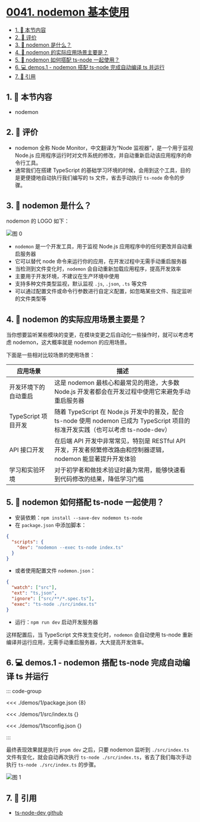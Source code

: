 # [0041. nodemon 基本使用](https://github.com/tnotesjs/TNotes.typescript/tree/main/notes/0041.%20nodemon%20%E5%9F%BA%E6%9C%AC%E4%BD%BF%E7%94%A8)

<!-- region:toc -->

- [1. 🎯 本节内容](#1--本节内容)
- [2. 🫧 评价](#2--评价)
- [3. 🤔 nodemon 是什么？](#3--nodemon-是什么)
- [4. 🤔 nodemon 的实际应用场景主要是？](#4--nodemon-的实际应用场景主要是)
- [5. 🤔 nodemon 如何搭配 ts-node 一起使用？](#5--nodemon-如何搭配-ts-node-一起使用)
- [6. 💻 demos.1 - nodemon 搭配 ts-node 完成自动编译 ts 并运行](#6--demos1---nodemon-搭配-ts-node-完成自动编译-ts-并运行)
- [7. 🔗 引用](#7--引用)

<!-- endregion:toc -->

## 1. 🎯 本节内容

- nodemon

## 2. 🫧 评价

- nodemon 全称 Node Monitor，中文翻译为“Node 监视器”，是一个用于监视 Node.js 应用程序运行时对文件系统的修改，并自动重新启动该应用程序的命令行工具。
- 通常我们在搭建 TypeScript 的基础学习环境的时候，会用到这个工具，目的是更便捷地自动执行我们编写的 ts 文件，省去手动执行 `ts-node` 命令的步骤。

## 3. 🤔 nodemon 是什么？

nodemon 的 LOGO 如下：

![图 0](https://cdn.jsdelivr.net/gh/tnotesjs/imgs@main/2025-10-18-19-31-17.png)

- `nodemon` 是一个开发工具，用于监视 Node.js 应用程序中的任何更改并自动重启服务器
- 它可以替代 node 命令来运行你的应用，在开发过程中无需手动重启服务器
- 当检测到文件变化时，`nodemon` 会自动重新加载应用程序，提高开发效率
- 主要用于开发环境，不建议在生产环境中使用
- 支持多种文件类型监视，默认监视 `.js`, `.json`, `.ts` 等文件
- 可以通过配置文件或命令行参数进行自定义配置，如忽略某些文件、指定监听的文件类型等

## 4. 🤔 nodemon 的实际应用场景主要是？

当你想要监听某些模块的变更，在模块变更之后自动化一些操作时，就可以考虑考虑 nodemon，这大概率就是 nodemon 的应用场景。

下面是一些相对比较场景的使用场景：

| 应用场景 | 描述 |
| --- | --- |
| 开发环境下的自动重启 | 这是 nodemon 最核心和最常见的用途，大多数 Node.js 开发者都会在开发过程中使用它来避免手动重启服务器 |
| TypeScript 项目开发 | 随着 TypeScript 在 Node.js 开发中的普及，配合 ts-node 使用 nodemon 已成为 TypeScript 项目的标准开发实践（也可以考虑 ts-node-dev） |
| API 接口开发 | 在后端 API 开发中非常常见，特别是 RESTful API 开发，开发者频繁修改路由和控制器逻辑，nodemon 能显著提升开发体验 |
| 学习和实验环境 | 对于初学者和做技术验证时最为常用，能够快速看到代码修改的结果，降低学习门槛 |

## 5. 🤔 nodemon 如何搭配 ts-node 一起使用？

- 安装依赖：`npm install --save-dev nodemon ts-node`
- 在 `package.json` 中添加脚本：

```json
{
  "scripts": {
    "dev": "nodemon --exec ts-node index.ts"
  }
}
```

- 或者使用配置文件 `nodemon.json`：

```json
{
  "watch": ["src"],
  "ext": "ts,json",
  "ignore": ["src/**/*.spec.ts"],
  "exec": "ts-node ./src/index.ts"
}
```

- 运行：`npm run dev` 启动开发服务器

这样配置后，当 TypeScript 文件发生变化时，`nodemon` 会自动使用 ts-node 重新编译并运行应用，无需手动重启服务器，大大提高开发效率。

## 6. 💻 demos.1 - nodemon 搭配 ts-node 完成自动编译 ts 并运行

::: code-group

<<< ./demos/1/package.json {8}

<<< ./demos/1/src/index.ts {}

<<< ./demos/1/tsconfig.json {}

:::

最终表现效果就是执行 `pnpm dev` 之后，只要 nodemon 监听到 `./src/index.ts` 文件有变化，就会自动再次执行 `ts-node ./src/index.ts`，省去了我们每次手动执行 `ts-node ./src/index.ts` 的步骤。

![图 1](https://cdn.jsdelivr.net/gh/tnotesjs/imgs@main/2025-10-18-19-31-32.png)

## 7. 🔗 引用

- [ts-node-dev github][1]

[1]: https://github.com/wclr/ts-node-dev
